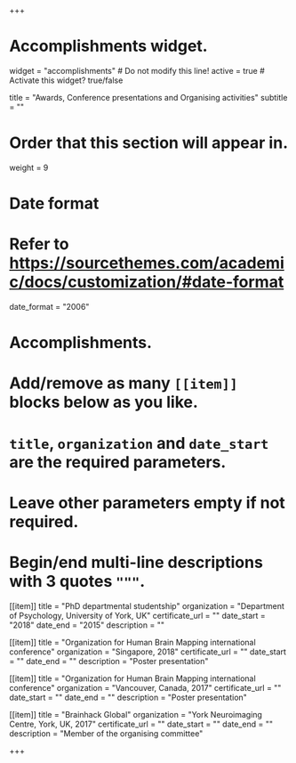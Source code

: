 +++
# Accomplishments widget.
widget = "accomplishments"  # Do not modify this line!
active = true  # Activate this widget? true/false

title = "Awards, Conference presentations and Organising activities"
subtitle = ""

# Order that this section will appear in.
weight = 9

# Date format
#   Refer to https://sourcethemes.com/academic/docs/customization/#date-format
date_format = "2006"

# Accomplishments.
#   Add/remove as many `[[item]]` blocks below as you like.
#   `title`, `organization` and `date_start` are the required parameters.
#   Leave other parameters empty if not required.
#   Begin/end multi-line descriptions with 3 quotes `"""`.

[[item]]
  title = "PhD departmental studentship"
  organization = "Department of Psychology, University of York, UK"
  certificate_url = ""
  date_start = "2018"
  date_end = "2015"
  description = ""

[[item]]
  title = "Organization for Human Brain Mapping international conference"
  organization = "Singapore, 2018"
  certificate_url = ""
  date_start = ""
  date_end = ""
  description = "Poster presentation"

[[item]]
  title = "Organization for Human Brain Mapping international conference"
  organization = "Vancouver, Canada, 2017"
  certificate_url = ""
  date_start = ""
  date_end = ""
  description = "Poster presentation"

[[item]]
  title = "Brainhack Global"
  organization = "York Neuroimaging Centre, York, UK, 2017"
  certificate_url = ""
  date_start = ""
  date_end = ""
  description = "Member of the organising committee"

+++
